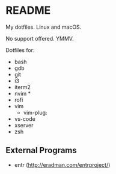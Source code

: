 # README

My dotfiles. Linux and macOS. 

No support offered. YMMV.

Dotfiles for:

* bash
* gdb
* git
* i3
* iterm2
* nvim
    * 
* rofi
* vim
    * vim-plug: 
* vs-code
* xserver
* zsh

## External Programs

* entr (http://eradman.com/entrproject/)
